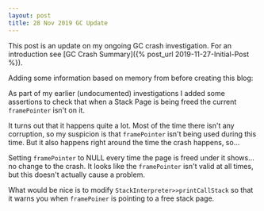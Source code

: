 ```yaml
---
layout: post
title: 28 Nov 2019 GC Update
---
```


This post is an update on my ongoing GC crash investigation.  For an introduction see [GC Crash Summary]({% post_url 2019-11-27-Initial-Post %}).

Adding some information based on memory from before creating this blog:

As part of my earlier (undocumented) investigations I added some assertions to check that when a Stack Page is being freed the current `framePointer` isn't on it.

It turns out that it happens quite a lot.  Most of the time there isn't any corruption, so my suspicion is that `framePointer` isn't being used during this time.  But it also happens right around the time the crash happens, so...

Setting `framePointer` to NULL every time the page is freed under it shows... no change to the crash.  It looks like the `framePointer` isn't valid at all times, but this doesn't actually cause a problem.

What would be nice is to modify `StackInterpreter>>printCallStack` so that it warns you when `framePoiner` is pointing to a free stack page.
